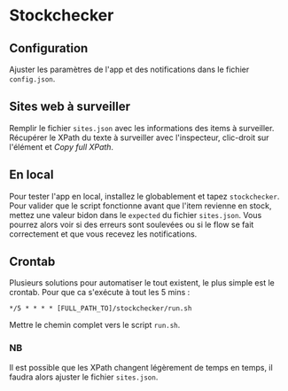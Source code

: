 # Stockchecker

## Configuration

Ajuster les paramètres de l'app et des notifications dans le fichier `config.json`.

## Sites web à surveiller

Remplir le fichier `sites.json` avec les informations des items à surveiller. Récupérer le XPath du texte à surveiller avec l'inspecteur, clic-droit sur l'élément et *Copy full XPath*.

## En local

Pour tester l'app en local, installez le globablement et tapez `stockchecker`. Pour valider que le script fonctionne avant que l'item revienne en stock, mettez une valeur bidon dans le `expected` du fichier `sites.json`. Vous pourrez alors voir si des erreurs sont soulevées ou si le flow se fait correctement et que vous recevez les notifications.

## Crontab

Plusieurs solutions pour automatiser le tout existent, le plus simple est le crontab. Pour que ca s'exécute à tout les 5 mins :

`*/5 * * * * [FULL_PATH_TO]/stockchecker/run.sh`

Mettre le chemin complet vers le script `run.sh`.

### NB

Il est possible que les XPath changent légèrement de temps en temps, il faudra alors ajuster le fichier `sites.json`.
